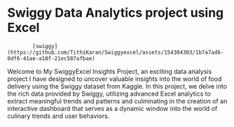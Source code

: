 # Swiggy Data Analytics project using Excel

            [swiggy](https://github.com/TithiKaran/Swiggyexcel/assets/154304303/1b7a7ad6-0df6-41ae-a18f-21ec507afbae)


Welcome to My SwiggyExcel Insights Project, an exciting data analysis project I have designed to uncover valuable insights into the world 
of food delivery using the Swiggy dataset from Kaggle. In this project, we delve into the rich data provided by Swiggy, utilizing 
advanced Excel analytics to extract meaningful trends and patterns and culminating in the creation of an interactive dashboard that 
serves as a dynamic window into the world of culinary trends and user behaviors. 
